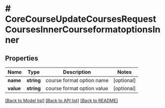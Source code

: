 # # CoreCourseUpdateCoursesRequestCoursesInnerCourseformatoptionsInner

## Properties

Name | Type | Description | Notes
------------ | ------------- | ------------- | -------------
**name** | **string** | course format option name | [optional]
**value** | **string** | course format option value | [optional]

[[Back to Model list]](../../README.md#models) [[Back to API list]](../../README.md#endpoints) [[Back to README]](../../README.md)
